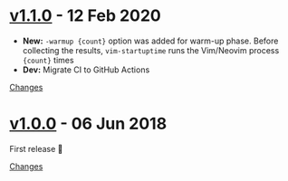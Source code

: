 <a name="v1.1.0"></a>
# [v1.1.0](https://github.com/rhysd/vim-startuptime/releases/tag/v1.1.0) - 12 Feb 2020

- **New:** `-warmup {count}` option was added for warm-up phase. Before collecting the results, `vim-startuptime` runs the Vim/Neovim process `{count}` times
- **Dev:** Migrate CI to GitHub Actions

[Changes][v1.1.0]


<a name="v1.0.0"></a>
# [v1.0.0](https://github.com/rhysd/vim-startuptime/releases/tag/v1.0.0) - 06 Jun 2018

First release :tada:

[Changes][v1.0.0]


[v1.1.0]: https://github.com/rhysd/vim-startuptime/compare/v1.0.0...v1.1.0
[v1.0.0]: https://github.com/rhysd/vim-startuptime/tree/v1.0.0

 <!-- Generated by changelog-from-release -->
